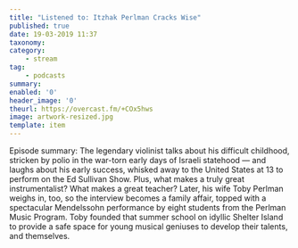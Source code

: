 ```yaml
---
title: "Listened to: Itzhak Perlman Cracks Wise"
published: true
date: 19-03-2019 11:37
taxonomy:
category:
	- stream
tag:
	- podcasts
summary:
enabled: '0'
header_image: '0'
theurl: https://overcast.fm/+COx5hws
image: artwork-resized.jpg
template: item
---
```

 
Episode summary: The legendary violinist talks about his difficult childhood, stricken by polio in the war-torn early days of Israeli statehood — and laughs about his early success, whisked away to the United States at 13 to perform on the Ed Sullivan Show. Plus, what makes a truly great instrumentalist? What makes a great teacher? Later, his wife Toby Perlman weighs in, too, so the interview becomes a family affair, topped with a spectacular Mendelssohn performance by eight students from the Perlman Music Program. Toby founded that summer school on idyllic Shelter Island to provide a safe space for young musical geniuses to develop their talents, and themselves.
